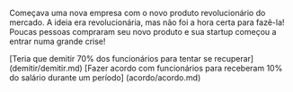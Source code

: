 Começava uma nova empresa com o novo produto revolucionário do mercado. 
A ideia era revolucionária, mas não foi a hora certa para fazê-la! Poucas pessoas
compraram seu novo produto e sua startup começou a entrar numa grande crise!

[Teria que demitir 70% dos funcionários para tentar se recuperar] (demitir/demitir.md)
[Fazer acordo com funcionários para receberam 10% do salário durante um período] (acordo/acordo.md)
